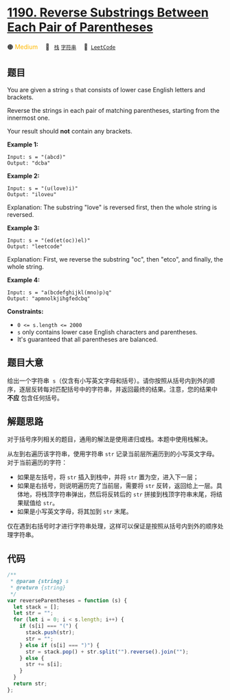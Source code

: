 # [1190. Reverse Substrings Between Each Pair of Parentheses](https://leetcode.com/problems/reverse-substrings-between-each-pair-of-parentheses/)

🟠 <font color=#ffb800>Medium</font>&emsp; 🔖&ensp; [`栈`](/leetcode/outline/tag/stack.md) [`字符串`](/leetcode/outline/tag/string.md)&emsp; 🔗&ensp;[`LeetCode`](https://leetcode.com/problems/reverse-substrings-between-each-pair-of-parentheses/)

## 题目

You are given a string `s` that consists of lower case English letters and brackets.

Reverse the strings in each pair of matching parentheses, starting from the innermost one.

Your result should **not** contain any brackets.

**Example 1:**

```
Input: s = "(abcd)"
Output: "dcba"
```

**Example 2:**

```
Input: s = "(u(love)i)"
Output: "iloveu"
```

Explanation: The substring "love" is reversed first, then the whole string is reversed.

**Example 3:**

```
Input: s = "(ed(et(oc))el)"
Output: "leetcode"
```

Explanation: First, we reverse the substring "oc", then "etco", and finally, the whole string.

**Example 4:**

```
Input: s = "a(bcdefghijkl(mno)p)q"
Output: "apmnolkjihgfedcbq"
```

**Constraints:**

- `0 <= s.length <= 2000`
- `s` only contains lower case English characters and parentheses.
- It's guaranteed that all parentheses are balanced.

## 题目大意

给出一个字符串  `s`（仅含有小写英文字母和括号）。请你按照从括号内到外的顺序，逐层反转每对匹配括号中的字符串，并返回最终的结果。注意，您的结果中 **不应** 包含任何括号。

## 解题思路

对于括号序列相关的题目，通用的解法是使用递归或栈。本题中使用栈解决。

从左到右遍历该字符串，使用字符串 `str` 记录当前层所遍历到的小写英文字母。对于当前遍历的字符：

- 如果是左括号，将 `str` 插入到栈中，并将 `str` 置为空，进入下一层；
- 如果是右括号，则说明遍历完了当前层，需要将 `str` 反转，返回给上一层。具体地，将栈顶字符串弹出，然后将反转后的 `str` 拼接到栈顶字符串末尾，将结果赋值给 `str`。
- 如果是小写英文字母，将其加到 `str` 末尾。

仅在遇到右括号时才进行字符串处理，这样可以保证是按照从括号内到外的顺序处理字符串。

## 代码

```javascript
/**
 * @param {string} s
 * @return {string}
 */
var reverseParentheses = function (s) {
  let stack = [];
  let str = "";
  for (let i = 0; i < s.length; i++) {
    if (s[i] === "(") {
      stack.push(str);
      str = "";
    } else if (s[i] === ")") {
      str = stack.pop() + str.split("").reverse().join("");
    } else {
      str += s[i];
    }
  }
  return str;
};
```
